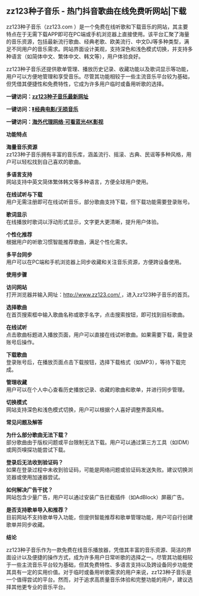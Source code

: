<h2>zz123种子音乐 - 热门抖音歌曲在线免费听网站|下载</h2>
<p>zz123种子音乐（zz123.com ）是一个免费在线听歌和下载音乐的网站，其主要特点在于无需下载APP即可在PC端或手机浏览器上直接使用。该平台汇聚了海量的音乐资源，包括最新流行歌曲、经典老歌、欧美流行、中文DJ等多种类型，满足不同用户的音乐需求。网站界面设计美观，支持深色和浅色模式切换，并支持多种语言（如简体中文、繁体中文、韩文等），用户体验良好。</p>
<p>zz123种子音乐还提供歌单管理、播放历史记录、收藏功能以及歌词显示等功能，用户可以方便地管理和享受音乐。尽管其功能相较于一些主流音乐平台较为基础，但凭借其便捷性和免费特性，它成为许多用户临时或备用听歌的选择。</p>
<p><strong>一键访问：</strong><a href="https://www.imi123.cn/sites/611.html" target="_blank"><strong>zz123种子音乐最新网址</strong></a></p>
<p><strong>一键访问：</strong><a href="https://pan.quark.cn/s/0db22432c259" target="_blank"><strong>⏬经典电影/无损音乐</strong></a></p>
<p><strong>一键访问：</strong><a href="http://ip.harmonylink.net/share/e82025" target="_blank"><strong>海外代理网络·可看蓝光4K影视</strong></a></p>
<p><strong>功能特点</strong></p>
<p><strong>海量音乐资源</strong><br>zz123种子音乐拥有丰富的音乐库，涵盖流行、摇滚、古典、民谣等多种风格，用户可以轻松找到自己喜欢的歌曲。</p>
<p><strong>多语言支持</strong><br>网站支持中英文简体繁体韩文等多种语言，方便全球用户使用。</p>
<p><strong>在线试听与下载</strong><br>用户无需注册即可在线试听音乐，部分歌曲支持下载，但下载功能需要登录账号。</p>
<p><strong>歌词显示</strong><br>在线播放时歌词以浮动形式显示，文字更大更清晰，提升用户体验。</p>
<p><strong>个性化推荐</strong><br>根据用户的听歌习惯智能推荐歌曲，满足个性化需求。</p>
<p><strong>多平台同步</strong><br>用户可以在PC端和手机浏览器上同步收藏和关注音乐资源，方便跨设备使用。</p>
<p><strong>使用步骤</strong></p>
<p><strong>访问网站</strong><br>打开浏览器并输入网址：<a href="http://www.zz123.com/">http://www.zz123.com/ </a>，进入zz123种子音乐的首页。</p>
<p><strong>选择歌曲</strong><br>在首页搜索框中输入歌曲名称或歌手名字，点击搜索按钮，即可找到目标歌曲。</p>
<p><strong>在线试听</strong><br>点击歌曲标题进入播放页面，用户可以直接在线试听歌曲。如果需要下载，需登录账号后操作。</p>
<p><strong>下载歌曲</strong><br>登录账号后，在播放页面点击下载按钮，选择下载格式（如MP3），等待下载完成。</p>
<p><strong>管理收藏</strong><br>用户可以在个人中心查看历史播放记录、收藏的歌曲和歌单，并进行同步管理。</p>
<p><strong>切换模式</strong><br>网站支持深色和浅色模式切换，用户可以根据个人喜好调整界面风格。</p>
<p><strong>常见问题及解答</strong></p>
<p><strong>为什么部分歌曲无法下载？</strong><br>部分歌曲由于版权问题或平台限制无法下载。用户可以通过第三方工具（如IDM）或网页嗅探功能尝试下载。</p>
<p><strong>登录后无法收到验证码？</strong><br>如果在登录过程中未收到验证码，可能是网络问题或验证码发送失败。建议切换浏览器或使用加速器尝试。</p>
<p><strong>如何解决广告干扰？</strong><br>网站包含少量广告，用户可以通过安装广告拦截插件（如AdBlock）屏蔽广告。</p>
<p><strong>是否支持歌单导入和推荐？</strong><br>目前网站不支持歌单导入功能，但提供智能推荐和歌单管理功能，用户可自行创建歌单并同步收藏。</p>
<p><strong>结论</strong></p>
<p>zz123种子音乐作为一款免费在线音乐播放器，凭借其丰富的音乐资源、简洁的界面设计以及便捷的操作方式，成为许多用户日常听歌的选择之一。尽管其功能相较于一些主流音乐平台较为基础，但其免费特性、多语言支持以及跨设备同步功能使其具有一定的实用价值。对于临时或备用听歌需求的用户来说，zz123种子音乐是一个值得尝试的平台。然而，对于追求高质量音乐体验和完整功能的用户，建议选择其他更专业的音乐平台。</p>
